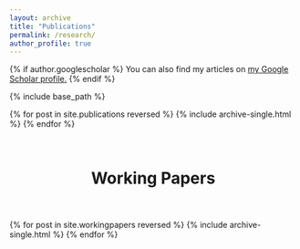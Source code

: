 ```yaml
---
layout: archive
title: "Publications"
permalink: /research/
author_profile: true
---
```


{% if author.googlescholar %}
  You can also find my articles on <u><a href="{{author.googlescholar}}">my Google Scholar profile</a>.</u>
{% endif %}

{% include base_path %}

{% for post in site.publications reversed %}
  {% include archive-single.html %}
{% endfor %}

<br/>

<header>
<h1 class="page__title" itemprop="headline">Working Papers</h1>
</header>

{% for post in site.workingpapers reversed %}
  {% include archive-single.html %}
{% endfor %}
